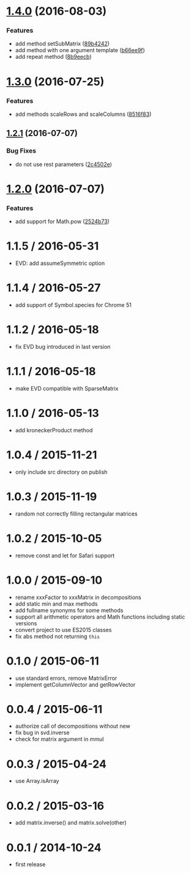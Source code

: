 <a name="1.4.0"></a>
# [1.4.0](https://github.com/mljs/matrix/compare/v1.3.0...v1.4.0) (2016-08-03)


### Features

* add method setSubMatrix ([89b4242](https://github.com/mljs/matrix/commit/89b4242))
* add method with one argument template ([b66ee9f](https://github.com/mljs/matrix/commit/b66ee9f))
* add repeat method ([8b9eecb](https://github.com/mljs/matrix/commit/8b9eecb))



<a name="1.3.0"></a>
# [1.3.0](https://github.com/mljs/matrix/compare/v1.2.1...v1.3.0) (2016-07-25)


### Features

* add methods scaleRows and scaleColumns ([8516f83](https://github.com/mljs/matrix/commit/8516f83))



<a name="1.2.1"></a>
## [1.2.1](https://github.com/mljs/matrix/compare/v1.2.0...v1.2.1) (2016-07-07)


### Bug Fixes

* do not use rest parameters ([2c4502e](https://github.com/mljs/matrix/commit/2c4502e))



<a name="1.2.0"></a>
# [1.2.0](https://github.com/mljs/matrix/compare/v1.1.5...v1.2.0) (2016-07-07)


### Features

* add support for Math.pow ([2524b73](https://github.com/mljs/matrix/commit/2524b73))



1.1.5 / 2016-05-31
==================

* EVD: add assumeSymmetric option

1.1.4 / 2016-05-27
==================

* add support of Symbol.species for Chrome 51

1.1.2 / 2016-05-18
==================

* fix EVD bug introduced in last version

1.1.1 / 2016-05-18
==================

* make EVD compatible with SparseMatrix

1.1.0 / 2016-05-13
==================

* add kroneckerProduct method

1.0.4 / 2015-11-21
==================

* only include src directory on publish

1.0.3 / 2015-11-19
==================

* random not correctly filling rectangular matrices

1.0.2 / 2015-10-05
==================

* remove const and let for Safari support

1.0.0 / 2015-09-10
==================

* rename xxxFactor to xxxMatrix in decompositions
* add static min and max methods
* add fullname synonyms for some methods
* support all arithmetic operators and Math functions including static versions
* convert project to use ES2015 classes
* fix abs method not returning `this`

0.1.0 / 2015-06-11
==================

* use standard errors, remove MatrixError
* implement getColumnVector and getRowVector

0.0.4 / 2015-06-11
==================

* authorize call of decompositions without new
* fix bug in svd.inverse
* check for matrix argument in mmul

0.0.3 / 2015-04-24
==================

* use Array.isArray

0.0.2 / 2015-03-16
==================

* add matrix.inverse() and matrix.solve(other)

0.0.1 / 2014-10-24
==================

* first release
